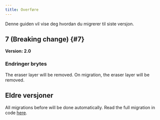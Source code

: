 ```yaml
---
title: Overføre
---
```


Denne guiden vil vise deg hvordan du migrerer til siste versjon.

## 7 (Breaking change) {#7}

**Version: 2.0**

### Endringer brytes

The eraser layer will be removed. On migration, the eraser layer will be removed.

## Eldre versjoner

All migrations before will be done automatically.
Read the full migration in code [here](https://github.com/LinwoodDev/Butterfly/blob/95825da4ebbf9ded392c863da577666dbcdda45c/app/lib/models/converter.dart#L17).
